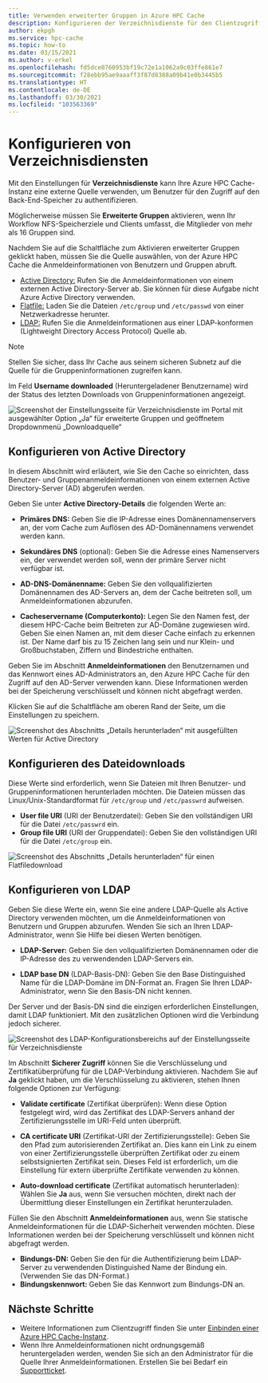 ```yaml
---
title: Verwenden erweiterter Gruppen in Azure HPC Cache
description: Konfigurieren der Verzeichnisdienste für den Clientzugriff auf Speicherziele in Azure HPC Cache
author: ekpgh
ms.service: hpc-cache
ms.topic: how-to
ms.date: 03/15/2021
ms.author: v-erkel
ms.openlocfilehash: fd5dce0760953bf19c72e1a1062a9c03ffe861e7
ms.sourcegitcommit: f28ebb95ae9aaaff3f87d8388a09b41e0b3445b5
ms.translationtype: HT
ms.contentlocale: de-DE
ms.lasthandoff: 03/30/2021
ms.locfileid: "103563369"
---
```

# <a name="configure-directory-services"></a>Konfigurieren von Verzeichnisdiensten

Mit den Einstellungen für **Verzeichnisdienste** kann Ihre Azure HPC Cache-Instanz eine externe Quelle verwenden, um Benutzer für den Zugriff auf den Back-End-Speicher zu authentifizieren.

Möglicherweise müssen Sie **Erweiterte Gruppen** aktivieren, wenn Ihr Workflow NFS-Speicherziele und Clients umfasst, die Mitglieder von mehr als 16 Gruppen sind.

Nachdem Sie auf die Schaltfläche zum Aktivieren erweiterter Gruppen geklickt haben, müssen Sie die Quelle auswählen, von der Azure HPC Cache die Anmeldeinformationen von Benutzern und Gruppen abruft.

* [Active Directory:](#configure-active-directory) Rufen Sie die Anmeldeinformationen von einem externen Active Directory-Server ab. Sie können für diese Aufgabe nicht Azure Active Directory verwenden.
* [Flatfile:](#configure-file-download) Laden Sie die Dateien `/etc/group` und `/etc/passwd` von einer Netzwerkadresse herunter.
* [LDAP:](#configure-ldap) Rufen Sie die Anmeldeinformationen aus einer LDAP-konformen (Lightweight Directory Access Protocol) Quelle ab.

> [!NOTE]
> Stellen Sie sicher, dass Ihr Cache aus seinem sicheren Subnetz auf die Quelle für die Gruppeninformationen zugreifen kann.<!-- + details/examples -->

Im Feld **Username downloaded** (Heruntergeladener Benutzername) wird der Status des letzten Downloads von Gruppeninformationen angezeigt.

![Screenshot der Einstellungsseite für Verzeichnisdienste im Portal mit ausgewählter Option „Ja“ für erweiterte Gruppen und geöffnetem Dropdownmenü „Downloadquelle“](media/directory-services-select-group-source.png)

## <a name="configure-active-directory"></a>Konfigurieren von Active Directory

In diesem Abschnitt wird erläutert, wie Sie den Cache so einrichten, dass Benutzer- und Gruppenanmeldeinformationen von einem externen Active Directory-Server (AD) abgerufen werden.

Geben Sie unter **Active Directory-Details** die folgenden Werte an:

* **Primäres DNS:** Geben Sie die IP-Adresse eines Domänennamenservers an, der vom Cache zum Auflösen des AD-Domänennamens verwendet werden kann.

* **Sekundäres DNS** (optional): Geben Sie die Adresse eines Namenservers ein, der verwendet werden soll, wenn der primäre Server nicht verfügbar ist.

* **AD-DNS-Domänenname:** Geben Sie den vollqualifizierten Domänennamen des AD-Servers an, dem der Cache beitreten soll, um Anmeldeinformationen abzurufen.

* **Cacheservername (Computerkonto):** Legen Sie den Namen fest, der diesem HPC-Cache beim Beitreten zur AD-Domäne zugewiesen wird. Geben Sie einen Namen an, mit dem dieser Cache einfach zu erkennen ist. Der Name darf bis zu 15 Zeichen lang sein und nur Klein- und Großbuchstaben, Ziffern und Bindestriche enthalten.

Geben Sie im Abschnitt **Anmeldeinformationen** den Benutzernamen und das Kennwort eines AD-Administrators an, den Azure HPC Cache für den Zugriff auf den AD-Server verwenden kann. Diese Informationen werden bei der Speicherung verschlüsselt und können nicht abgefragt werden.

Klicken Sie auf die Schaltfläche am oberen Rand der Seite, um die Einstellungen zu speichern.

![Screenshot des Abschnitts „Details herunterladen“ mit ausgefüllten Werten für Active Directory](media/group-download-details-ad.png)

## <a name="configure-file-download"></a>Konfigurieren des Dateidownloads

Diese Werte sind erforderlich, wenn Sie Dateien mit Ihren Benutzer- und Gruppeninformationen herunterladen möchten. Die Dateien müssen das Linux/Unix-Standardformat für `/etc/group` und `/etc/passwrd` aufweisen.

* **User file URI** (URI der Benutzerdatei): Geben Sie den vollständigen URI für die Datei `/etc/passwrd` ein.
* **Group file URI** (URI der Gruppendatei): Geben Sie den vollständigen URI für die Datei `/etc/group` ein.

![Screenshot des Abschnitts „Details herunterladen“ für einen Flatfiledownload](media/group-download-details-file.png)

## <a name="configure-ldap"></a>Konfigurieren von LDAP

Geben Sie diese Werte ein, wenn Sie eine andere LDAP-Quelle als Active Directory verwenden möchten, um die Anmeldeinformationen von Benutzern und Gruppen abzurufen. Wenden Sie sich an Ihren LDAP-Administrator, wenn Sie Hilfe bei diesen Werten benötigen.

* **LDAP-Server:** Geben Sie den vollqualifizierten Domänennamen oder die IP-Adresse des zu verwendenden LDAP-Servers ein. <!-- only one, not up to 3 -->

* **LDAP base DN** (LDAP-Basis-DN): Geben Sie den Base Distinguished Name für die LDAP-Domäne im DN-Format an. Fragen Sie Ihren LDAP-Administrator, wenn Sie den Basis-DN nicht kennen.

Der Server und der Basis-DN sind die einzigen erforderlichen Einstellungen, damit LDAP funktioniert. Mit den zusätzlichen Optionen wird die Verbindung jedoch sicherer.

![Screenshot des LDAP-Konfigurationsbereichs auf der Einstellungsseite für Verzeichnisdienste](media/group-download-details-ldap.png)

Im Abschnitt **Sicherer Zugriff** können Sie die Verschlüsselung und Zertifikatüberprüfung für die LDAP-Verbindung aktivieren. Nachdem Sie auf **Ja** geklickt haben, um die Verschlüsselung zu aktivieren, stehen Ihnen folgende Optionen zur Verfügung:

* **Validate certificate** (Zertifikat überprüfen): Wenn diese Option festgelegt wird, wird das Zertifikat des LDAP-Servers anhand der Zertifizierungsstelle im URI-Feld unten überprüft.

* **CA certificate URI** (Zertifikat-URI der Zertifizierungsstelle): Geben Sie den Pfad zum autorisierenden Zertifikat an. Dies kann ein Link zu einem von einer Zertifizierungsstelle überprüften Zertifikat oder zu einem selbstsignierten Zertifikat sein. Dieses Feld ist erforderlich, um die Einstellung für extern überprüfte Zertifikate verwenden zu können.

* **Auto-download certificate** (Zertifikat automatisch herunterladen): Wählen Sie **Ja** aus, wenn Sie versuchen möchten, direkt nach der Übermittlung dieser Einstellungen ein Zertifikat herunterzuladen.

Füllen Sie den Abschnitt **Anmeldeinformationen** aus, wenn Sie statische Anmeldeinformationen für die LDAP-Sicherheit verwenden möchten. Diese Informationen werden bei der Speicherung verschlüsselt und können nicht abgefragt werden.

* **Bindungs-DN:** Geben Sie den für die Authentifizierung beim LDAP-Server zu verwendenden Distinguished Name der Bindung ein. (Verwenden Sie das DN-Format.)
* **Bindungskennwort:** Geben Sie das Kennwort zum Bindungs-DN an.

## <a name="next-steps"></a>Nächste Schritte

* Weitere Informationen zum Clientzugriff finden Sie unter [Einbinden einer Azure HPC Cache-Instanz](hpc-cache-mount.md).
* Wenn Ihre Anmeldeinformationen nicht ordnungsgemäß heruntergeladen werden, wenden Sie sich an den Administrator für die Quelle Ihrer Anmeldeinformationen. Erstellen Sie bei Bedarf ein [Supportticket](hpc-cache-support-ticket.md).

